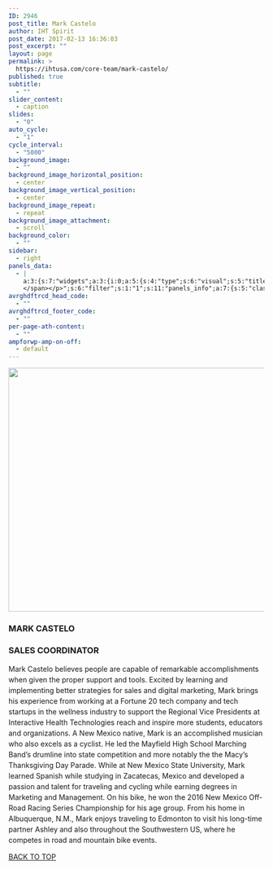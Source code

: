 ```yaml
---
ID: 2946
post_title: Mark Castelo
author: IHT Spirit
post_date: 2017-02-13 16:36:03
post_excerpt: ""
layout: page
permalink: >
  https://ihtusa.com/core-team/mark-castelo/
published: true
subtitle:
  - ""
slider_content:
  - caption
slides:
  - "0"
auto_cycle:
  - "1"
cycle_interval:
  - "5000"
background_image:
  - ""
background_image_horizontal_position:
  - center
background_image_vertical_position:
  - center
background_image_repeat:
  - repeat
background_image_attachment:
  - scroll
background_color:
  - ""
sidebar:
  - right
panels_data:
  - |
    a:3:{s:7:"widgets";a:3:{i:0;a:5:{s:4:"type";s:6:"visual";s:5:"title";s:0:"";s:4:"text";s:263:"</a></a><p><a href="https://ihtusa.com/wp-content/uploads/2017/02/MarkCastelo_Original_crop.jpg"><img class="wp-image-1985 size-full aligncenter" src="https://ihtusa.com/wp-content/uploads/2017/02/MarkCastelo_Original_crop.jpg" width="840" height="479" /></a></p>";s:6:"filter";s:1:"1";s:11:"panels_info";a:6:{s:5:"class";s:30:"WP_Widget_Black_Studio_TinyMCE";s:4:"grid";i:1;s:4:"cell";i:0;s:2:"id";i:0;s:9:"widget_id";s:36:"f176730b-0a9c-4070-b471-552628efd046";s:5:"style";a:4:{s:27:"background_image_attachment";b:0;s:18:"background_display";s:4:"tile";s:16:"featured_widgets";s:0:"";s:12:"bigger_title";s:0:"";}}}i:1;a:5:{s:4:"type";s:6:"visual";s:5:"title";s:12:"MARK CASTELO";s:4:"text";s:1266:"<h3><strong>SALES COORDINATOR</strong></h3><p><span style="line-height: 1.5;">Mark Castelo believes people are capable of remarkable accomplishments when given the proper support and tools. Excited by learning and implementing better strategies for sales and digital marketing, Mark brings his experience from working at a Fortune 20 tech company and tech startups in the wellness industry to support the Regional Vice Presidents at Interactive Health Technologies reach and inspire more students, educators and organizations. A New Mexico native, Mark is an accomplished musician who also excels as a cyclist. He led the Mayfield High School Marching Band’s drumline into state competition and more notably the the Macy’s Thanksgiving Day Parade. While at New Mexico State University, Mark learned Spanish while studying in Zacatecas, Mexico and developed a passion and talent for traveling and cycling while earning degrees in Marketing and Management. On his bike, he won the 2016 New Mexico Off-Road Racing Series Championship for his age group. From his home in Albuquerque, N.M., Mark enjoys traveling to Edmonton to visit his long-time partner Ashley and also throughout the Southwestern US, where he competes in road and mountain bike events.
    </span></p>";s:6:"filter";s:1:"1";s:11:"panels_info";a:7:{s:5:"class";s:30:"WP_Widget_Black_Studio_TinyMCE";s:3:"raw";b:0;s:4:"grid";i:2;s:4:"cell";i:0;s:2:"id";i:1;s:9:"widget_id";s:36:"43e2d1a5-53b5-4cb3-82e5-ce03a55745f2";s:5:"style";a:3:{s:18:"background_display";s:4:"tile";s:16:"featured_widgets";s:0:"";s:12:"bigger_title";b:1;}}}i:2;a:3:{s:4:"text";s:0:"";s:11:"button_text";s:30:"<a href="#TOP">BACK TO TOP</a>";s:11:"panels_info";a:7:{s:5:"class";s:17:"PW_Call_To_Action";s:3:"raw";b:0;s:4:"grid";i:3;s:4:"cell";i:0;s:2:"id";i:2;s:9:"widget_id";s:36:"f7a1428c-9a4d-4f58-962e-2a6f1e40abf1";s:5:"style";a:3:{s:18:"background_display";s:4:"tile";s:16:"featured_widgets";s:0:"";s:12:"bigger_title";s:0:"";}}}}s:5:"grids";a:4:{i:0;a:2:{s:5:"cells";i:1;s:5:"style";a:0:{}}i:1;a:2:{s:5:"cells";i:1;s:5:"style";a:1:{s:18:"background_display";s:4:"tile";}}i:2;a:2:{s:5:"cells";i:1;s:5:"style";a:1:{s:18:"background_display";s:4:"tile";}}i:3;a:2:{s:5:"cells";i:1;s:5:"style";a:0:{}}}s:10:"grid_cells";a:4:{i:0;a:2:{s:4:"grid";i:0;s:6:"weight";i:1;}i:1;a:2:{s:4:"grid";i:1;s:6:"weight";i:1;}i:2;a:2:{s:4:"grid";i:2;s:6:"weight";i:1;}i:3;a:2:{s:4:"grid";i:3;s:6:"weight";i:1;}}}
avrghdftrcd_head_code:
  - ""
avrghdftrcd_footer_code:
  - ""
per-page-ath-content:
  - ""
ampforwp-amp-on-off:
  - default
---
```

<p><a href="https://ihtusa.com/wp-content/uploads/2017/02/MarkCastelo_Original_crop.jpg"><img class="wp-image-1985 size-full aligncenter" src="https://ihtusa.com/wp-content/uploads/2017/02/MarkCastelo_Original_crop.jpg" width="840" height="479"></a></p><h3 class="widget-title"><span class="widget-title__inline">MARK CASTELO</span></h3><h3><strong>SALES COORDINATOR</strong></h3><p><span style="line-height: 1.5;">Mark Castelo believes people are capable of remarkable accomplishments when given the proper support and tools. Excited by learning and implementing better strategies for sales and digital marketing, Mark brings his experience from working at a Fortune 20 tech company and tech startups in the wellness industry to support the Regional Vice Presidents at Interactive Health Technologies reach and inspire more students, educators and organizations. A New Mexico native, Mark is an accomplished musician who also excels as a cyclist. He led the Mayfield High School Marching Band’s drumline into state competition and more notably the the Macy’s Thanksgiving Day Parade. While at New Mexico State University, Mark learned Spanish while studying in Zacatecas, Mexico and developed a passion and talent for traveling and cycling while earning degrees in Marketing and Management. On his bike, he won the 2016 New Mexico Off-Road Racing Series Championship for his age group. From his home in Albuquerque, N.M., Mark enjoys traveling to Edmonton to visit his long-time partner Ashley and also throughout the Southwestern US, where he competes in road and mountain bike events.
</span></p>				
<a href="#TOP">BACK TO TOP</a>